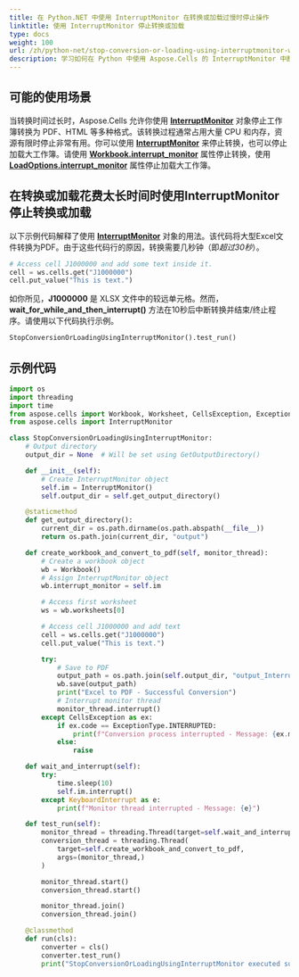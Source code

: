 ```yaml
---
title: 在 Python.NET 中使用 InterruptMonitor 在转换或加载过慢时停止操作
linktitle: 使用 InterruptMonitor 停止转换或加载
type: docs
weight: 100
url: /zh/python-net/stop-conversion-or-loading-using-interruptmonitor-when-it-is-taking-too-long/
description: 学习如何在 Python 中使用 Aspose.Cells 的 InterruptMonitor 中断 Excel 文件处理，以在长时间操作中高效管理资源。
---
```


## **可能的使用场景**

当转换时间过长时，Aspose.Cells 允许你使用 [**InterruptMonitor**](https://reference.aspose.com/cells/python-net/aspose.cells/interruptmonitor) 对象停止工作簿转换为 PDF、HTML 等多种格式。该转换过程通常占用大量 CPU 和内存，资源有限时停止非常有用。你可以使用 [**InterruptMonitor**](https://reference.aspose.com/cells/python-net/aspose.cells/interruptmonitor) 来停止转换，也可以停止加载大工作簿。请使用 [**Workbook.interrupt_monitor**](https://reference.aspose.com/cells/python-net/aspose.cells/workbook/interrupt_monitor/) 属性停止转换，使用 [**LoadOptions.interrupt_monitor**](https://reference.aspose.com/cells/python-net/aspose.cells/loadoptions/interrupt_monitor/) 属性停止加载大工作簿。

## **在转换或加载花费太长时间时使用InterruptMonitor停止转换或加载**

以下示例代码解释了使用 [**InterruptMonitor**](https://reference.aspose.com/cells/python-net/aspose.cells/interruptmonitor) 对象的用法。该代码将大型Excel文件转换为PDF。由于这些代码行的原因，转换需要几秒钟（即*超过30秒*）。

```python
# Access cell J1000000 and add some text inside it.
cell = ws.cells.get("J1000000")
cell.put_value("This is text.")
```

如你所见，**J1000000** 是 XLSX 文件中的较远单元格。然而，**wait_for_while_and_then_interrupt()** 方法在10秒后中断转换并结束/终止程序。请使用以下代码执行示例。

```python
StopConversionOrLoadingUsingInterruptMonitor().test_run()
```

## **示例代码**

```python
import os
import threading
import time
from aspose.cells import Workbook, Worksheet, CellsException, ExceptionType
from aspose.cells import InterruptMonitor

class StopConversionOrLoadingUsingInterruptMonitor:
    # Output directory
    output_dir = None  # Will be set using GetOutputDirectory()

    def __init__(self):
        # Create InterruptMonitor object
        self.im = InterruptMonitor()
        self.output_dir = self.get_output_directory()

    @staticmethod
    def get_output_directory():
        current_dir = os.path.dirname(os.path.abspath(__file__))
        return os.path.join(current_dir, "output")

    def create_workbook_and_convert_to_pdf(self, monitor_thread):
        # Create a workbook object
        wb = Workbook()
        # Assign InterruptMonitor object
        wb.interrupt_monitor = self.im

        # Access first worksheet
        ws = wb.worksheets[0]

        # Access cell J1000000 and add text
        cell = ws.cells.get("J1000000")
        cell.put_value("This is text.")

        try:
            # Save to PDF
            output_path = os.path.join(self.output_dir, "output_InterruptMonitor.pdf")
            wb.save(output_path)
            print("Excel to PDF - Successful Conversion")
            # Interrupt monitor thread
            monitor_thread.interrupt()
        except CellsException as ex:
            if ex.code == ExceptionType.INTERRUPTED:
                print(f"Conversion process interrupted - Message: {ex.message}")
            else:
                raise

    def wait_and_interrupt(self):
        try:
            time.sleep(10)
            self.im.interrupt()
        except KeyboardInterrupt as e:
            print(f"Monitor thread interrupted - Message: {e}")

    def test_run(self):
        monitor_thread = threading.Thread(target=self.wait_and_interrupt)
        conversion_thread = threading.Thread(
            target=self.create_workbook_and_convert_to_pdf,
            args=(monitor_thread,)
        )

        monitor_thread.start()
        conversion_thread.start()

        monitor_thread.join()
        conversion_thread.join()

    @classmethod
    def run(cls):
        converter = cls()
        converter.test_run()
        print("StopConversionOrLoadingUsingInterruptMonitor executed successfully.")
```
